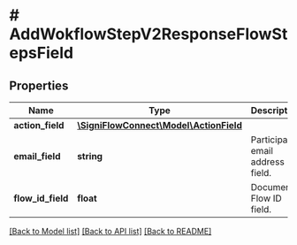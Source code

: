 # # AddWokflowStepV2ResponseFlowStepsField


## Properties

Name | Type | Description | Notes
------------ | ------------- | ------------- | -------------
**action_field** | [**\SigniFlowConnect\Model\ActionField**](ActionField.md) |  |
**email_field** | **string** | Participant email address field. |
**flow_id_field** | **float** | Document Flow ID field. |

[[Back to Model list]](../../README.md#models) [[Back to API list]](../../README.md#endpoints) [[Back to README]](../../README.md)
